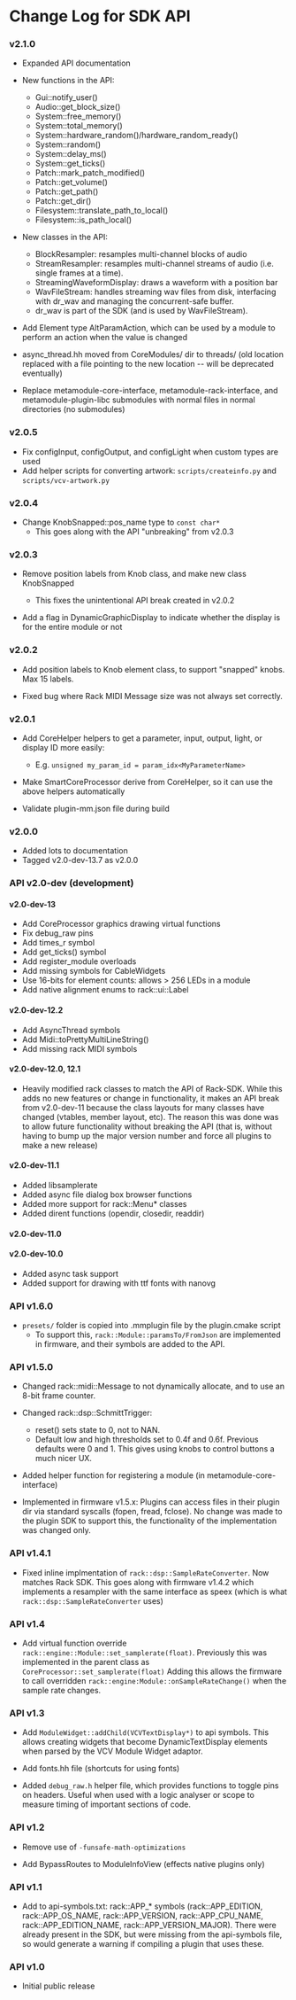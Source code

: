 # Change Log for SDK API

### v2.1.0

- Expanded API documentation 

- New functions in the API:
   - Gui::notify_user()
   - Audio::get_block_size()
   - System::free_memory()
   - System::total_memory()
   - System::hardware_random()/hardware_random_ready()
   - System::random()
   - System::delay_ms()
   - System::get_ticks()
   - Patch::mark_patch_modified()
   - Patch::get_volume()
   - Patch::get_path()
   - Patch::get_dir()
   - Filesystem::translate_path_to_local()
   - Filesystem::is_path_local()

- New classes in the API:
   - BlockResampler: resamples multi-channel blocks of audio
   - StreamResampler: resamples multi-channel streams of audio (i.e. single frames at a time).
   - StreamingWaveformDisplay: draws a waveform with a position bar
   - WavFileStream: handles streaming wav files from disk, interfacing with dr_wav and managing the concurrent-safe buffer.
   - dr_wav is part of the SDK (and is used by WavFileStream).

- Add Element type AltParamAction, which can be used by a module to perform an action when the value is changed

- async_thread.hh moved from CoreModules/ dir to threads/ (old location replaced with a file pointing to the new location -- will be deprecated eventually)

- Replace metamodule-core-interface, metamodule-rack-interface, and metamodule-plugin-libc submodules with
  normal files in normal directories (no submodules)

### v2.0.5

- Fix configInput, configOutput, and configLight when custom types are used
- Add helper scripts for converting artwork: `scripts/createinfo.py` and `scripts/vcv-artwork.py`

### v2.0.4

- Change KnobSnapped::pos_name type to `const char*`
  - This goes along with the API "unbreaking" from v2.0.3

### v2.0.3

- Remove position labels from Knob class, and make new class KnobSnapped
   - This fixes the unintentional API break created in v2.0.2

- Add a flag in DynamicGraphicDisplay to indicate whether the display is for the entire module or not

### v2.0.2

- Add position labels to Knob element class, to support "snapped" knobs. Max 15 labels.

- Fixed bug where Rack MIDI Message size was not always set correctly.

### v2.0.1

- Add CoreHelper helpers to get a parameter, input, output, light, or display ID more easily:
   - E.g. `unsigned my_param_id = param_idx<MyParameterName>`

- Make SmartCoreProcessor derive from CoreHelper, so it can use the above helpers automatically

- Validate plugin-mm.json file during build


### v2.0.0

- Added lots to documentation
- Tagged v2.0-dev-13.7 as v2.0.0

### API v2.0-dev (development)

#### v2.0-dev-13

- Add CoreProcessor graphics drawing virtual functions
- Fix debug_raw pins
- Add times_r symbol
- Add get_ticks() symbol
- Add register_module overloads
- Add missing symbols for CableWidgets
- Use 16-bits for element counts: allows > 256 LEDs in a module
- Add native alignment enums to rack::ui::Label


#### v2.0-dev-12.2

- Add AsyncThread symbols
- Add Midi::toPrettyMultiLineString()
- Add missing rack MIDI symbols

#### v2.0-dev-12.0, 12.1

- Heavily modified rack classes to match the API of Rack-SDK. While this adds
  no new features or change in functionality, it makes an API break from v2.0-dev-11
  because the class layouts for many classes have changed (vtables, member layout, etc).
  The reason this was done was to allow future functionality without breaking the API 
  (that is, without having to bump up the major version number and force all plugins
  to make a new release)

#### v2.0-dev-11.1
- Added libsamplerate
- Added async file dialog box browser functions
- Added more support for rack::Menu* classes
- Added dirent functions (opendir, closedir, readdir)

#### v2.0-dev-11.0

#### v2.0-dev-10.0
- Added async task support
- Added support for drawing with ttf fonts with nanovg


### API v1.6.0 

- `presets/` folder is copied into .mmplugin file by the plugin.cmake script
   - To support this, `rack::Module::paramsTo/FromJson` are implemented in
     firmware, and their symbols are added to the API.

### API v1.5.0

- Changed rack::midi::Message to not dynamically allocate, and to use an 8-bit
  frame counter.

- Changed rack::dsp::SchmittTrigger:
    - reset() sets state to 0, not to NAN.
    - Default low and high thresholds set to 0.4f and 0.6f. Previous defaults
      were 0 and 1. This gives using knobs to control buttons a much nicer UX.

- Added helper function for registering a module (in metamodule-core-interface)

- Implemented in firmware v1.5.x: Plugins can access files in their plugin dir
  via standard syscalls (fopen, fread, fclose). No change was made to the plugin
  SDK to support this, the functionality of the implementation was changed only.

### API v1.4.1

- Fixed inline implmentation of `rack::dsp::SampleRateConverter`. Now matches Rack SDK.
  This goes along with firmware v1.4.2 which implements a resampler with the same
  interface as speex (which is what `rack::dsp::SampleRateConverter` uses)


### API v1.4

- Add virtual function override `rack::engine::Module::set_samplerate(float)`.
  Previously this was implemented in the parent class as
  `CoreProcessor::set_samplerate(float)` Adding this allows the firmware to
  call overridden `rack::engine:Module::onSampleRateChange()` when the sample
  rate changes.

### API v1.3

- Add `ModuleWidget::addChild(VCVTextDisplay*)` to api symbols. This allows
  creating widgets that become DynamicTextDisplay elements when parsed by the
  VCV Module Widget adaptor.

- Add fonts.hh file (shortcuts for using fonts)

- Added `debug_raw.h` helper file, which provides functions to toggle pins on
  headers. Useful when used with a logic analyser or scope to measure timing
  of important sections of code.


### API v1.2

- Remove use of `-funsafe-math-optimizations`

- Add BypassRoutes to ModuleInfoView (effects native plugins only)

### API v1.1

- Add to api-symbols.txt: rack::APP_* symbols (rack::APP_EDITION,
  rack::APP_OS_NAME, rack::APP_VERSION, rack::APP_CPU_NAME,
  rack::APP_EDITION_NAME, rack::APP_VERSION_MAJOR). There were already present
  in the SDK, but were missing from the api-symbols file, so would generate a
  warning if compiling a plugin that uses these.

### API v1.0
 
- Initial public release
